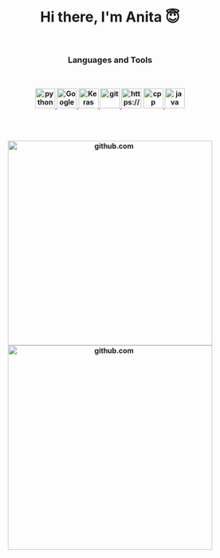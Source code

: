 <p>
<h1 align="center"><b>Hi there, I'm Anita 😇</h1>
</p>



<br />
<p>
<h3 align="center"> Languages and Tools</h3>
</p>
<br />
<p align="center">
  <a href="https://www.python.org/" target="_blank"> <img
      src="https://raw.githubusercontent.com/jmnote/z-icons/master/svg/python.svg" alt="python" width="40"
      height="40" /> </a>
  <a href="https://colab.research.google.com " target="_blank"> <img
      src="https://upload.wikimedia.org/wikipedia/commons/d/d0/Google_Colaboratory_SVG_Logo.svg"
      alt="Google Colaboratory" width="40" height="40" /> </a>
  <a href="https://keras.io/" target="_blank"> <img
      src="https://upload.wikimedia.org/wikipedia/commons/a/ae/Keras_logo.svg" alt="Keras" width="40" height="40" />
  </a>
  <a href="https://www.github.com" target="_blank"> <img
      src="https://raw.githubusercontent.com/jmnote/z-icons/master/svg/git.svg" alt="git" width="40" height="40" /> </a>
  <img alt="https://www.github.com" width="40px"
    src="https://docs.google.com/uc?export=download&id=1fkb6h66GdyddiOlDGXZecngQQoFs9yV0" />
  <a href="https://cppreference.com/" target="_blank"> <img
      src="https://raw.githubusercontent.com/jmnote/z-icons/master/svg/cpp.svg" alt="cpp" width="40" height="40" /> </a>
  <a href="https://www.java.com/" target="_blank"> <img
      src="https://raw.githubusercontent.com/jmnote/z-icons/master/svg/java.svg" alt="java" width="40" height="40" />
  </a>
</p>
<br />





<br />
<p align="center">
  
  
  <picture>
  <source media="(prefers-color-scheme: dark)" srcset="https://github-readme-stats.vercel.app/api?username=AnitaKamani&theme=radical&show_icons=true" width="410" >
  <img alt="github.com" src="https://github-readme-stats.vercel.app/api?username=AnitaKamani&theme=swift&show_icons=true" width="410" >
</picture>
  
    
  <picture>
  <source media="(prefers-color-scheme: dark)" srcset="https://github-readme-stats.vercel.app/api/top-langs/?username=AnitaKamani&layout=compact&theme=radical" width="410" >
  <img alt="github.com" src="[https://github-readme-stats.vercel.app/api?username=AnitaKamani&theme=swift&show_icons=true](https://github-readme-stats.vercel.app/api/top-langs/?username=AnitaKamani&layout=compact&theme=swift)" width="410" >
</picture>
  
 
</p>


